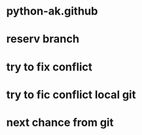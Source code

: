 # python-ak.github
# reserv branch
# try to fix conflict
# try to fic conflict local git
# next chance from git
